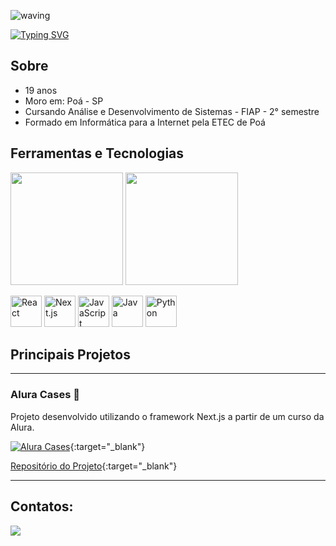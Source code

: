 ![waving](https://capsule-render.vercel.app/api?type=waving&height=200&text=Ol%C3%A1%2C%20me%20chamo%20Breno%21&fontAlign=50&fontAlignY=40&color=gradient&section=header)

[![Typing SVG](https://readme-typing-svg.demolab.com?font=Fira+Code&weight=200&pause=1000&width=475&lines=Bem+vindo+ao+meu+perfil+GitHub+%F0%9F%91%8B)](https://git.io/typing-svg)

## Sobre
<ul>
  <li>19 anos</li>
  <li>Moro em: Poá - SP</li>
  <li>Cursando Análise e Desenvolvimento de Sistemas - FIAP - 2° semestre</li>
  <li>Formado em Informática para a Internet pela ETEC de Poá</li>
</ul>

## Ferramentas e Tecnologias
<img height="180em" src="https://github-readme-stats.vercel.app/api/top-langs/?username=Santlago&layout=compact&langs_count=7&theme=react"/>
<img height="180em" src="https://github-readme-stats.vercel.app/api?username=Santlago&show_icons=true&theme=react&include_all_commits=true&count_private=true"/>
<p>
	<img width="50" src="https://user-images.githubusercontent.com/25181517/183897015-94a058a6-b86e-4e42-a37f-bf92061753e5.png" alt="React" title="React"/>
  <img width="50" src="https://github.com/marwin1991/profile-technology-icons/assets/136815194/5f8c622c-c217-4649-b0a9-7e0ee24bd704" alt="Next.js" title="Next.js"/>
  <img width="50" src="https://user-images.githubusercontent.com/25181517/117447155-6a868a00-af3d-11eb-9cfe-245df15c9f3f.png" alt="JavaScript" title="JavaScript"/>
  <img width="50" src="https://user-images.githubusercontent.com/25181517/117201156-9a724800-adec-11eb-9a9d-3cd0f67da4bc.png" alt="Java" title="Java"/>
  <img width="50" src="https://user-images.githubusercontent.com/25181517/183423507-c056a6f9-1ba8-4312-a350-19bcbc5a8697.png" alt="Python" title="Python"/>

  
  <!-- 
  <img src="https://cdn.jsdelivr.net/gh/devicons/devicon/icons/html5/html5-original.svg" width="40" height="40"/>
  <img src="https://cdn.jsdelivr.net/gh/devicons/devicon/icons/css3/css3-original.svg"  width="40" height="40"/>
  <img src="https://cdn.jsdelivr.net/gh/devicons/devicon/icons/javascript/javascript-original.svg" width="40" height="40"/>
  <img src="https://cdn.jsdelivr.net/gh/devicons/devicon/icons/python/python-original.svg" width="40" height="40"/>
  <img src="https://cdn.jsdelivr.net/gh/devicons/devicon/icons/java/java-original.svg" width="40" height="40"/>
  <img src="https://cdn.jsdelivr.net/gh/devicons/devicon/icons/figma/figma-original.svg" width="40" height="40"/>
  -->
  
</p>

## Principais Projetos


<div>
  <hr/>
  <h3> Alura Cases 🚀 </h3>
  <p>Projeto desenvolvido utilizando o framework Next.js a partir de um curso da Alura.</p>

  [![Alura Cases](https://img.shields.io/website?label=Clique%20Aqui&style=flat-square&url=https%3A%2F%2Falura-cases-lilac.vercel.app%2F)](https://alura-cases-lilac.vercel.app/){:target="_blank"}

  [Repositório do Projeto](https://github.com/Santlago/AluraCases.git){:target="_blank"}

  <hr/>
</div>



## Contatos:
<a href="https://www.linkedin.com/in/breno-santiago-66b164227/" target="_blank"><img src="https://img.shields.io/badge/-LinkedIn-%230077B5?style=for-the-badge&logo=linkedin&logoColor=white" target="_blank"></a>

